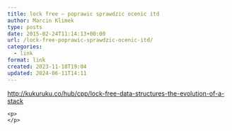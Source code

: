 ```yaml
---
title: lock free – poprawic sprawdzic ocenic itd
author: Marcin Klimek
type: posts
date: 2015-02-24T11:14:13+00:00
url: /lock-free-poprawic-sprawdzic-ocenic-itd/
categories:
  - link
format: link
created: 2023-11-18T19:04
updated: 2024-06-11T14:11
---
```

<div dir="ltr">
  <a href="http://kukuruku.co/hub/cpp/lock-free-data-structures-the-evolution-of-a-stack"><a href="http://kukuruku.co/hub/cpp/lock-free-data-structures-the-evolution-of-a-stack" >http://kukuruku.co/hub/cpp/lock-free-data-structures-the-evolution-of-a-stack</a></a><br clear="all" /></p> 
  
  <div>
    <div class="gmail_signature">
    </div>
  </div>
  
  <p>
    </div> 
    
    <p>
    </p>